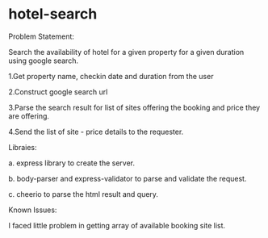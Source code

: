 # hotel-search

Problem Statement:

Search the availability of hotel for a given property for a given duration using google search.


1.Get property name, checkin date and duration from the user

2.Construct google search url

3.Parse the search result for list of sites offering the booking and price they are offering.

4.Send the list of site - price details to the requester.



Libraies:

a. express library to create the server. 

b. body-parser and express-validator to parse and validate the request.

c. cheerio to parse the html result and query. 



Known Issues:

I faced little problem in getting array of available booking site list. 
